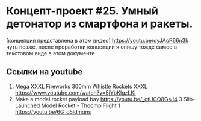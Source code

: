 # Концепт-проект #25. Умный детонатор из смартфона и ракеты.
[концепция представлена в этом видео] https://youtu.be/qyJAoR66n3k
чуть позже, после проработки концепции я опишу тожде самое в текстовом виде в этом документе

## Ссылки на youtube
1. Mega XXXL Fireworks 300mm Whistle Rockets XXXL https://www.youtube.com/watch?v=5jYbKlgzLKI
2. Make a model rocket payload bay https://youtu.be/_ctUCO8GsJ4 
3.Silo-Launched Model Rocket - Thoomp Flight 1  https://youtu.be/6G_o5Idmqns
